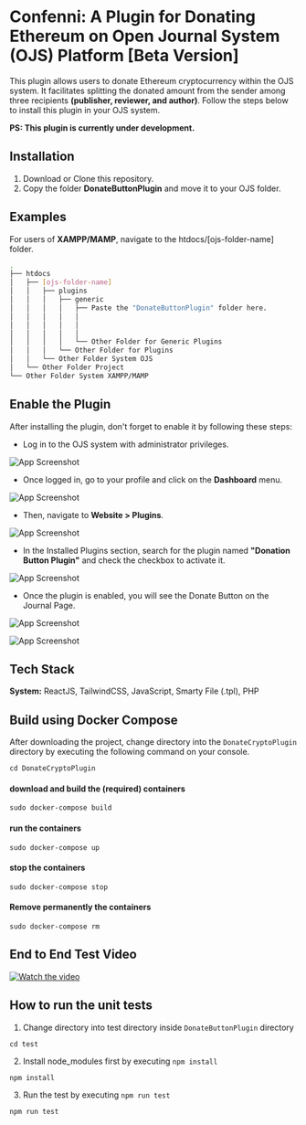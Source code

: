 # Confenni: A Plugin for Donating Ethereum on Open Journal System (OJS) Platform [Beta Version]

This plugin allows users to donate Ethereum cryptocurrency within the OJS system. It facilitates splitting the donated amount from the sender among three recipients **(publisher, reviewer, and author)**. Follow the steps below to install this plugin in your OJS system.

**PS: This plugin is currently under development.**


## Installation

1. Download or Clone this repository.
2. Copy the folder **DonateButtonPlugin** and move it to your OJS folder.

## Examples

For users of **XAMPP/MAMP**, navigate to the htdocs/[ojs-folder-name] folder.

```bash
.
├── htdocs
│   ├── [ojs-folder-name]
│   │   ├── plugins
│   │   │   ├── generic
│   │   │   │   ├── Paste the "DonateButtonPlugin" folder here.
│   │   │   │   │   
│   │   │   │   │   
│   │   │   │   │   
│   │   │   │   └── Other Folder for Generic Plugins
│   │   │   └── Other Folder for Plugins
│   │   └── Other Folder System OJS
│   └── Other Folder Project
└── Other Folder System XAMPP/MAMP
```

## Enable the Plugin

After installing the plugin, don't forget to enable it by following these steps:

- Log in to the OJS system with administrator privileges.

![App Screenshot](https://github.com/dannyjiustian/DonateCryptoPlugin/assets/26474898/6a5e651d-b4b4-453e-b154-056f0a7678eb)

- Once logged in, go to your profile and click on the **Dashboard** menu.

![App Screenshot](https://github.com/dannyjiustian/DonateCryptoPlugin/assets/26474898/c5b84267-155d-4b39-9436-7f3c11a74673)

- Then, navigate to **Website > Plugins**.

![App Screenshot](https://github.com/dannyjiustian/DonateCryptoPlugin/assets/26474898/01d95d23-c2aa-44d0-84e9-b88704df854c)

- In the Installed Plugins section, search for the plugin named **"Donation Button Plugin"** and check the checkbox to activate it.

![App Screenshot](https://github.com/dannyjiustian/DonateCryptoPlugin/assets/26474898/f3f3961a-4871-49bd-9688-b32e7312ce43)

- Once the plugin is enabled, you will see the Donate Button on the Journal Page.

![App Screenshot](https://github.com/dannyjiustian/DonateCryptoPlugin/assets/26474898/315f629c-2cc8-479b-91bf-a9eb9128f391)
  
![App Screenshot](https://github.com/dannyjiustian/DonateCryptoPlugin/assets/26474898/d4e992ac-5013-4103-a219-9aaee409d327)

## Tech Stack

**System:** ReactJS, TailwindCSS, JavaScript, Smarty File (.tpl), PHP

## Build using Docker Compose

After downloading the project, change directory into the `DonateCryptoPlugin` directory by executing the following command on your console.
```
cd DonateCryptoPlugin
```

####  download and build the (required) containers
```
sudo docker-compose build
```

####  run the containers
```
sudo docker-compose up
```

####  stop the containers
```
sudo docker-compose stop
```

#### Remove permanently the containers
```
sudo docker-compose rm
```

## End to End Test Video

[![Watch the video](https://i.imgur.com/W6KY1AC.jpg)](https://bit.ly/OJS-End-to-End-Test-Video)


## How to run the unit tests

1. Change directory into test directory inside `DonateButtonPlugin` directory
```
cd test
```

2. Install node_modules first by executing `npm install`
```
npm install
```

3. Run the test by executing `npm run test`
```
npm run test
```


